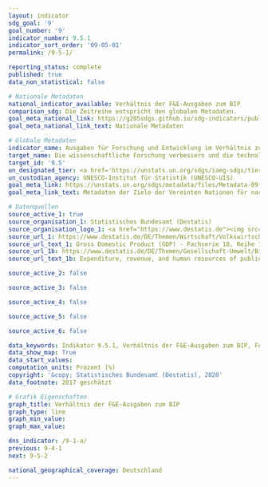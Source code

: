 ```yaml
---
layout: indicator
sdg_goal: '9'
goal_number: '9'
indicator_number: 9.5.1
indicator_sort_order: '09-05-01'
permalink: /9-5-1/

reporting_status: complete
published: true
data_non_statistical: false

# Nationale Metadaten
national_indicator_available: Verhältnis der F&E-Ausgaben zum BIP
comparison_sdg: Die Zeitreihe entspricht den globalen Metadaten.
goal_meta_national_link: https://g205sdgs.github.io/sdg-indicators/public/MetaDe/9.5.1.pdf
goal_meta_national_link_text: Nationale Metadaten

# Globale Metadaten
indicator_name: Ausgaben für Forschung und Entwicklung im Verhältnis zum BIP
target_name: Die wissenschaftliche Forschung verbessern und die technologischen Kapazitäten der Industriesektoren in allen Ländern und insbesondere in den Entwicklungsländern ausbauen und zu diesem Zweck bis 2030 unter anderem Innovationen fördern und die Anzahl der im Bereich Forschung und Entwicklung tätigen Personen je 1 Million Menschen sowie die öffentlichen und privaten Ausgaben für Forschung und Entwicklung beträchtlich erhöhen
target_id: '9.5'
un_designated_tier: <a href='https://unstats.un.org/sdgs/iaeg-sdgs/tier-classification/' title='Klicken Sie hier um weitere Informationen zur UN-Tier-Klassifikation zu erhalten.'>Tier I</a>
un_custodian_agency: UNESCO-Institut für Statistik (UNESCO-UIS)
goal_meta_link: https://unstats.un.org/sdgs/metadata/files/Metadata-09-05-01.pdf
goal_meta_link_text: Metadaten der Ziele der Vereinten Nationen für nachhaltige Entwicklung

# Datenquellen
source_active_1: true
source_organisation_1: Statistisches Bundesamt (Destatis)
source_organisation_logo_1: <a href="https://www.destatis.de"><img src="https://g205sdgs.github.io/sdg-indicators/public/OrgImgDe/destatis.png" alt="Logo destatis" style="height:60px; width:148px"/></a>
source_url_1: https://www.destatis.de/DE/Themen/Wirtschaft/Volkswirtschaftliche-Gesamtrechnungen-Inlandsprodukt/_inhalt.html
source_url_text_1: Gross Domestic Product (GDP) - Fachserie 18, Reihe 1.4 – 2017
source_url_1b: https://www.destatis.de/DE/Themen/Gesellschaft-Umwelt/Bildung-Forschung-Kultur/Forschung-Entwicklung/_inhalt.html
source_url_text_1b: Expenditure, revenue, and human resources of public and publically funded institutions for science, research and development - Fachserie 14, Reihe 3.6 – 2016

source_active_2: false

source_active_3: false

source_active_4: false

source_active_5: false

source_active_6: false

data_keywords: Indikator 9.5.1, Verhältnis der F&E-Ausgaben zum BIP, Forschung und Entwicklung, Organisation der Vereinten Nationen für Bildung, Wissenschaft und Kultur (UNESCO)
data_show_map: True
data_start_values: 
computation_units: Prozent (%)
copyright: '&copy; Statistisches Bundesamt (Destatis), 2020'
data_footnote: 2017 geschätzt

# Grafik Eigenschaften
graph_title: Verhältnis der F&E-Ausgaben zum BIP
graph_type: line
graph_min_value: 
graph_max_value: 

dns_indicator: /9-1-a/
previous: 9-4-1
next: 9-5-2

national_geographical_coverage: Deutschland
---
```


<span></span>